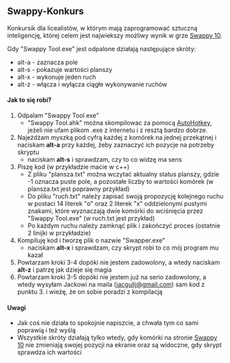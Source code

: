 ## Swappy-Konkurs
Konkursik dla licealistów, w którym mają zaprogramować sztuczną inteligencję, której celem jest najwiekszy możliwy wynik w grze [Swappy 10](http://swappy10.com/).

Gdy "Swappy Tool.exe" jest odpalone działają następujące skróty:
- alt-a - zaznacza pole
- alt-s - pokazuje wartości planszy
- alt-x - wykonuje jeden ruch
- alt-z - włącza i wyłącza ciągłe wykonywanie ruchów

#### Jak to się robi?
1. Odpalam "Swappy Tool.exe"
    - "Swappy Tool.ahk" można skompilowac za pomocą [AutoHotkey](https://autohotkey.com/), jeżeli nie ufam plikom .exe z internetu i z resztą bardzo dobrze.
2. Najeżdżam myszką pod cyfrą każdej z komórek na jednej przekątnej i naciskam **alt-a** przy każdej, żeby zaznaczyć ich pozycje na potrzeby skryptu
    - naciskam **alt-s** i sprawdzam, czy to co widzę ma sens
3. Piszę kod (w przykładzie macie w c++)
    - Z pliku "plansza.txt" można wczytać aktualny status planszy, gdzie -1 oznacza puste pole, a pozostałe liczby to wartości komórek (w plansza.txt jest poprawny przykład)
    - Do pliku "ruch.txt" należy zapisać swoją propozycję kolejnego ruchu w postaci 14 literek "o" oraz 2 literek "x" oddzielonymi pustymi znakami, które wyznaczają dwie komórki do wciśnięcia przez "Swappy Tool.exe" (w ruch.txt jest przykład)
    - Po każdym ruchu należy zamknąć plik i zakończyć proces (ostatnie 2 linijki w przykładzie)
4. Kompiluję kod i tworzę plik o nazwie "Swapper.exe"
    - naciskam **alt-x** i sprawdzam, czy skrypt robi to co mój program mu kazał
5. Powtarzam kroki 3-4 dopóki nie jestem zadowolony, a wtedy naciskam **alt-z** i patrzę jak dzieje się magia
6. Powtarzam kroki 3-5 dopóki nie jestem już na serio zadowolony, a wtedy wysyłam Jackowi na maila (jacgulij@gmail.com) sam kod z punktu 3. i wieżę, że on sobie poradzi z kompilacją

#### Uwagi
- Jak coś nie działa to spokojnie napiszcie, a chwała tym co sami poprawią i też wyślą
- Wszystkie skróty działają tylko wtedy, gdy komórki na stronie [Swappy 10](http://swappy10.com/) nie zmieniają swojej pozycji na ekranie oraz są widoczne, gdy skrypt sprawdza ich wartości

